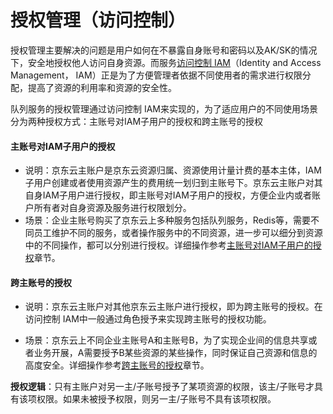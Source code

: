 # 授权管理（访问控制）

授权管理主要解决的问题是用户如何在不暴露自身账号和密码以及AK/SK的情况下，安全地授权他人访问自身资源。而服务[访问控制 IAM](https://docs.jdcloud.com/cn/iam/product-overview)（Identity and Access Management， IAM）正是为了方便管理者依据不同使用者的需求进行权限分配，提高了资源的利用率和资源的安全性。

队列服务的授权管理通过访问控制 IAM来实现的，为了适应用户的不同使用场景分为两种授权方式：主账号对IAM子用户的授权和跨主账号的授权

#### 主账号对IAM子用户的授权

- 说明：京东云主账户是京东云资源归属、资源使用计量计费的基本主体，IAM子用户创建或者使用资源产生的费用统一划归到主账号下。京东云主账户对其自身IAM子用户进行授权，即主账号对IAM子用户的授权，方便企业内或者账户所有者对自身资源及服务进行权限划分。
- 场景：企业主账号购买了京东云上多种服务包括队列服务，Redis等，需要不同员工维护不同的服务，或者操作服务中的不同资源，进一步可以细分到资源中的不同操作，都可以分别进行授权。详细操作参考[主账号对IAM子用户的授权](Main-Sub-Authorization.md)章节。

#### 跨主账号的授权

- 说明：京东云主账户对其他京东云主账户进行授权，即为跨主账号的授权。在访问控制 IAM中一般通过角色授予来实现跨主账号的授权功能。

- 场景：京东云上不同企业主账号A和主账号B，为了实现企业间的信息共享或者业务开展，A需要授予B某些资源的某些操作，同时保证自己资源和信息的高度安全。详细操作参考[跨主账号的授权](Main-Main-Authorization.md)章节。

  

**授权逻辑**：只有主账户对另一主/子账号授予了某项资源的权限，该主/子账号才具有该项权限。如果未被授予权限，则另一主/子账号不具有该项权限。
